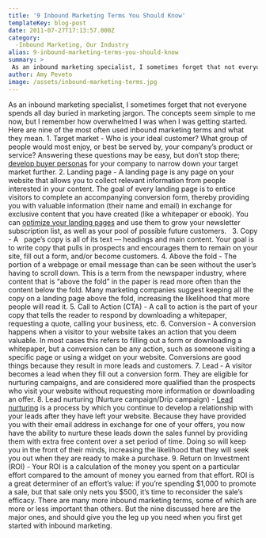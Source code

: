 ```yaml
---
title: '9 Inbound Marketing Terms You Should Know'
templateKey: blog-post
date: 2011-07-27T17:13:57.000Z
category: 
  -Inbound Marketing, Our Industry
alias: 9-inbound-marketing-terms-you-should-know
summary: > 
 As an inbound marketing specialist, I sometimes forget that not everyone spends all day buried in marketing jargon. The concepts seem simple to me now, but I remember how overwhelmed I was when I was getting started. Here are nine of the most often used inbound marketing terms and what they mean.
author: Amy Peveto
image: /assets/inbound-marketing-terms.jpg
---
```


As an inbound marketing specialist, I sometimes forget that not everyone spends all day buried in marketing jargon. The concepts seem simple to me now, but I remember how overwhelmed I was when I was getting started. Here are nine of the most often used inbound marketing terms and what they mean. 1. Target market - Who is your ideal customer? What group of people would most enjoy, or best be served by, your company’s product or service? Answering these questions may be easy, but don’t stop there; [develop buyer personas](/2010/08/31/better-market-targeting-through-buyer-personas) for your company to narrow down your target market further. 2. Landing page - A landing page is any page on your website that allows you to collect relevant information from people interested in your content. The goal of every landing page is to entice visitors to complete an accompanying conversion form, thereby providing you with valuable information (their name and email) in exchange for exclusive content that you have created (like a whitepaper or ebook). You can [optimize your landing pages](/blog/04/11/2011/optimizing-landing-pages-conversions) and use them to grow your newsletter subscription list, as well as your pool of possible future customers.   3. Copy - A   page’s copy is all of its text — headings and main content. Your goal is to write copy that pulls in prospects and encourages them to remain on your site, fill out a form, and/or become customers. 4. Above the fold - The portion of a webpage or email message than can be seen without the user’s having to scroll down. This is a term from the newspaper industry, where content that is “above the fold” in the paper is read more often than the content below the fold. Many marketing companies suggest keeping all the copy on a landing page above the fold, increasing the likelihood that more people will read it. 5. Call to Action (CTA) - A call to action is the part of your copy that tells the reader to respond by downloading a whitepaper, requesting a quote, calling your business, etc. 6. Conversion - A conversion happens when a visitor to your website takes an action that you deem valuable. In most cases this refers to filling out a form or downloading a whitepaper, but a conversion can be any action, such as someone visiting a specific page or using a widget on your website. Conversions are good things because they result in more leads and customers. 7. Lead - A visitor becomes a lead when they fill out a conversion form. They are eligible for nurturing campaigns, and are considered more qualified than the prospects who visit your website without requesting more information or downloading an offer. 8. Lead nurturing (Nurture campaign/Drip campaign) - [Lead nurturing](/brand-positioning-targeting-and-design/nurture) is a process by which you continue to develop a relationship with your leads after they have left your website. Because they have provided you with their email address in exchange for one of your offers, you now have the ability to nurture these leads down the sales funnel by providing them with extra free content over a set period of time. Doing so will keep you in the front of their minds, increasing the likelihood that they will seek you out when they are ready to make a purchase. 9. Return on Investment (ROI) - Your ROI is a calculation of the money you spent on a particular effort compared to the amount of money you earned from that effort. ROI is a great determiner of an effort’s value: if you’re spending $1,000 to promote a sale, but that sale only nets you $500, it’s time to reconsider the sale’s efficacy. There are many more inbound marketing terms, some of which are more or less important than others. But the nine discussed here are the major ones, and should give you the leg up you need when you first get started with inbound marketing.